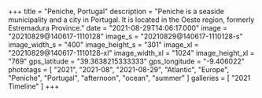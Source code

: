 +++
title = "Peniche, Portugal"
description = "Peniche is a seaside municipality and a city in Portugal. It is located in the Oeste region, formerly Estremadura Province."
date = "2021-08-29T14:06:17.000"
image = "20210829@140617-1110128"
image_s = "20210829@140617-1110128-s"
image_width_s = "400"
image_height_s = "301"
image_xl = "20210829@140617-1110128-xl"
image_width_xl = "1024"
image_height_xl = "769"
gps_latitude = "39.3638215333333"
gps_longitude = "-9.406022"
phototags = [ "2021", "2021-08", "2021-08-29", "Atlantic", "Europe", "Peniche", "Portugal", "afternoon", "ocean", "summer" ]
galleries = [ "2021 Timeline" ]
+++
